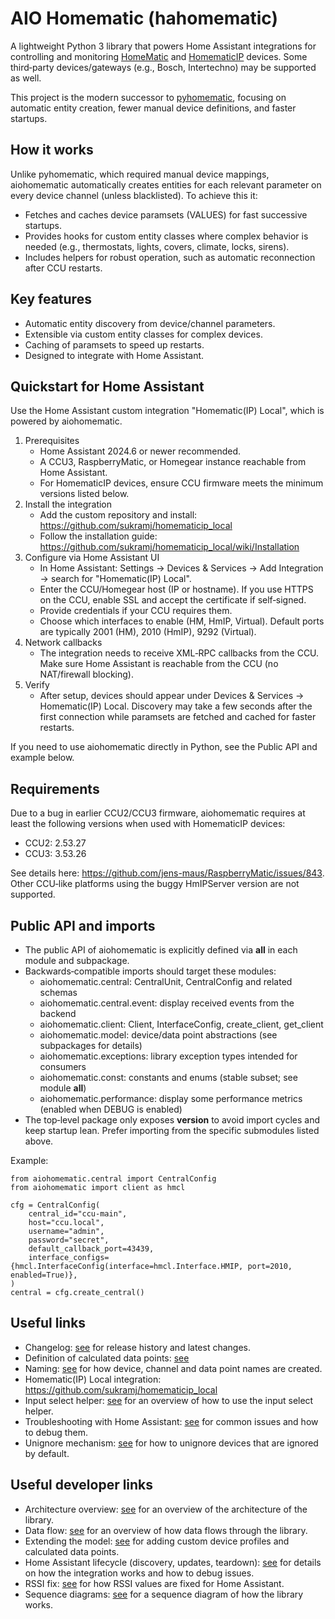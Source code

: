 # AIO Homematic (hahomematic)

A lightweight Python 3 library that powers Home Assistant integrations for controlling and monitoring [HomeMatic](https://www.eq-3.com/products/homematic.html) and [HomematicIP](https://www.homematic-ip.com/en/start.html) devices. Some third‑party devices/gateways (e.g., Bosch, Intertechno) may be supported as well.

This project is the modern successor to [pyhomematic](https://github.com/danielperna84/pyhomematic), focusing on automatic entity creation, fewer manual device definitions, and faster startups.

## How it works

Unlike pyhomematic, which required manual device mappings, aiohomematic automatically creates entities for each relevant parameter on every device channel (unless blacklisted). To achieve this it:

- Fetches and caches device paramsets (VALUES) for fast successive startups.
- Provides hooks for custom entity classes where complex behavior is needed (e.g., thermostats, lights, covers, climate, locks, sirens).
- Includes helpers for robust operation, such as automatic reconnection after CCU restarts.

## Key features

- Automatic entity discovery from device/channel parameters.
- Extensible via custom entity classes for complex devices.
- Caching of paramsets to speed up restarts.
- Designed to integrate with Home Assistant.

## Quickstart for Home Assistant

Use the Home Assistant custom integration "Homematic(IP) Local", which is powered by aiohomematic.

1. Prerequisites
   - Home Assistant 2024.6 or newer recommended.
   - A CCU3, RaspberryMatic, or Homegear instance reachable from Home Assistant.
   - For HomematicIP devices, ensure CCU firmware meets the minimum versions listed below.
2. Install the integration
   - Add the custom repository and install: https://github.com/sukramj/homematicip_local
   - Follow the installation guide: https://github.com/sukramj/homematicip_local/wiki/Installation
3. Configure via Home Assistant UI
   - In Home Assistant: Settings → Devices & Services → Add Integration → search for "Homematic(IP) Local".
   - Enter the CCU/Homegear host (IP or hostname). If you use HTTPS on the CCU, enable SSL and accept the certificate if self‑signed.
   - Provide credentials if your CCU requires them.
   - Choose which interfaces to enable (HM, HmIP, Virtual). Default ports are typically 2001 (HM), 2010 (HmIP), 9292 (Virtual).
4. Network callbacks
   - The integration needs to receive XML‑RPC callbacks from the CCU. Make sure Home Assistant is reachable from the CCU (no NAT/firewall blocking).
5. Verify
   - After setup, devices should appear under Devices & Services → Homematic(IP) Local. Discovery may take a few seconds after the first connection while paramsets are fetched and cached for faster restarts.

If you need to use aiohomematic directly in Python, see the Public API and example below.

## Requirements

Due to a bug in earlier CCU2/CCU3 firmware, aiohomematic requires at least the following versions when used with HomematicIP devices:

- CCU2: 2.53.27
- CCU3: 3.53.26

See details here: https://github.com/jens-maus/RaspberryMatic/issues/843. Other CCU‑like platforms using the buggy HmIPServer version are not supported.

## Public API and imports

- The public API of aiohomematic is explicitly defined via **all** in each module and subpackage.
- Backwards‑compatible imports should target these modules:
  - aiohomematic.central: CentralUnit, CentralConfig and related schemas
  - aiohomematic.central.event: display received events from the backend
  - aiohomematic.client: Client, InterfaceConfig, create_client, get_client
  - aiohomematic.model: device/data point abstractions (see subpackages for details)
  - aiohomematic.exceptions: library exception types intended for consumers
  - aiohomematic.const: constants and enums (stable subset; see module **all**)
  - aiohomematic.performance: display some performance metrics (enabled when DEBUG is enabled)
- The top‑level package only exposes **version** to avoid import cycles and keep startup lean. Prefer importing from the specific submodules listed above.

Example:

    from aiohomematic.central import CentralConfig
    from aiohomematic import client as hmcl

    cfg = CentralConfig(
        central_id="ccu-main",
        host="ccu.local",
        username="admin",
        password="secret",
        default_callback_port=43439,
        interface_configs={hmcl.InterfaceConfig(interface=hmcl.Interface.HMIP, port=2010, enabled=True)},
    )
    central = cfg.create_central()

## Useful links

- Changelog: [see](changelog.md) for release history and latest changes.
- Definition of calculated data points: [see](docs/calculated_data_points.md)
- Naming: [see](docs/naming.md) for how device, channel and data point names are created.
- Homematic(IP) Local integration: https://github.com/sukramj/homematicip_local
- Input select helper: [see](docs/input_select_helper.md) for an overview of how to use the input select helper.
- Troubleshooting with Home Assistant: [see](docs/homeassistant_troubleshooting.md) for common issues and how to debug them.
- Unignore mechanism: [see](docs/unignore.md) for how to unignore devices that are ignored by default.

## Useful developer links

- Architecture overview: [see](docs/architecture.md) for an overview of the architecture of the library.
- Data flow: [see](docs/data_flow.md) for an overview of how data flows through the library.
- Extending the model: [see](docs/extension_points.md) for adding custom device profiles and calculated data points.
- Home Assistant lifecycle (discovery, updates, teardown): [see](docs/homeassistant_lifecycle.md) for details on how the integration works and how to debug issues.
- RSSI fix: [see](docs/rssi_fix.md) for how RSSI values are fixed for Home Assistant.
- Sequence diagrams: [see](docs/sequence_diagrams.md) for a sequence diagram of how the library works.
